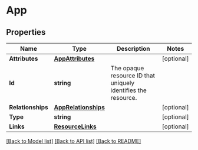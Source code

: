 # App

## Properties

Name | Type | Description | Notes
------------ | ------------- | ------------- | -------------
**Attributes** | [**AppAttributes**](App.Attributes.md) |  | [optional] 
**Id** | **string** | The opaque resource ID that uniquely identifies the resource. | 
**Relationships** | [**AppRelationships**](App.Relationships.md) |  | [optional] 
**Type** | **string** |  | [optional] 
**Links** | [**ResourceLinks**](ResourceLinks.md) |  | [optional] 

[[Back to Model list]](../README.md#documentation-for-models) [[Back to API list]](../README.md#documentation-for-api-endpoints) [[Back to README]](../README.md)



